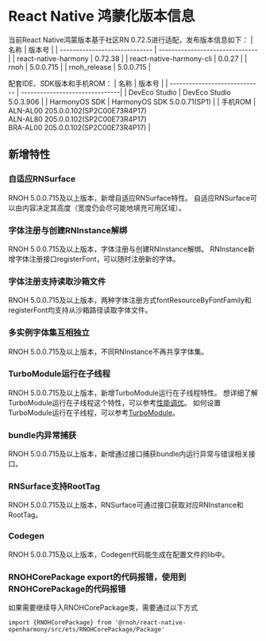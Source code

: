 # React Native 鸿蒙化版本信息
当前React Native鸿蒙版本基于社区RN 0.72.5进行适配，发布版本信息如下：
| 名称                          | 版本号                            |
| ----------------------------- | -------------------------------|
| react-native-harmony        | 0.72.38 |
| react-native-harmony-cli    | 0.0.27 |
| rnoh                          | 5.0.0.715 |
| rnoh_release                  | 5.0.0.715 |

配套IDE、SDK版本和手机ROM：
| 名称                          | 版本号                            |
| ----------------------------- | -------------------------------|
| DevEco Studio     | DevEco Studio 5.0.3.906 |
| HarmonyOS SDK     | HarmonyOS SDK 5.0.0.71(SP1) |
| 手机ROM           | ALN-AL00 205.0.0.102(SP2C00E73R4P17) <br> ALN-AL80 205.0.0.102(SP2C00E73R4P17) <br> BRA-AL00 205.0.0.102(SP2C00E73R4P17) |

## 新增特性

### 自适应RNSurface

RNOH 5.0.0.715及以上版本，新增自适应RNSurface特性。
自适应RNSurface可以由内容决定其高度（宽度仍会尽可能地填充可用区域）。

### 字体注册与创建RNInstance解绑

RNOH 5.0.0.715及以上版本，字体注册与创建RNInstance解绑。
RNInstance新增字体注册接口registerFont，可以随时注册新的字体。

### 字体注册支持读取沙箱文件

RNOH 5.0.0.715及以上版本，两种字体注册方式fontResourceByFontFamily和registerFont均支持从沙箱路径读取字体文件。

### 多实例字体集互相独立

RNOH 5.0.0.715及以上版本，不同RNInstance不再共享字体集。

### TurboModule运行在子线程

RNOH 5.0.0.715及以上版本，新增TurboModule运行在子线程特性。
想详细了解TurboModule运行在子线程这个特性，可以参考[性能调优](../性能调优.md)。
如何设置TurboModule运行在子线程，可以参考[TurboModule](../TurboModule.md)。

### bundle内异常捕获

RNOH 5.0.0.715及以上版本，新增通过接口捕获bundle内运行异常与错误相关接口。

### RNSurface支持RootTag

RNOH 5.0.0.715及以上版本，RNSurface可通过接口获取对应RNInstance和RootTag。

### Codegen

RNOH 5.0.0.715及以上版本，Codegen代码能生成在配置文件的lib中。

### RNOHCorePackage export的代码报错，使用到RNOHCorePackage的代码报错
如果需要继续导入RNOHCorePackage类，需要通过以下方式
```
import {RNOHCorePackage} from '@rnoh/react-native-openharmony/src/ets/RNOHCorePackage/Package'
```